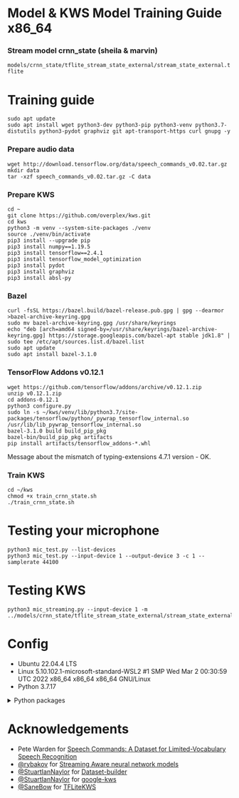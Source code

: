 # Model & KWS Model Training Guide x86_64

### Stream model crnn_state (sheila & marvin)

`models/crnn_state/tflite_stream_state_external/stream_state_external.tflite`

# Training guide

```
sudo apt update
sudo apt install wget python3-dev python3-pip python3-venv python3.7-distutils python3-pydot graphviz git apt-transport-https curl gnupg -y
```

### Prepare audio data

```
wget http://download.tensorflow.org/data/speech_commands_v0.02.tar.gz
mkdir data
tar -xzf speech_commands_v0.02.tar.gz -C data
```

### Prepare KWS

```
cd ~
git clone https://github.com/overplex/kws.git
cd kws
python3 -m venv --system-site-packages ./venv
source ./venv/bin/activate
pip3 install --upgrade pip
pip3 install numpy==1.19.5
pip3 install tensorflow==2.4.1
pip3 install tensorflow_model_optimization
pip3 install pydot
pip3 install graphviz
pip3 install absl-py
```

### Bazel

```
curl -fsSL https://bazel.build/bazel-release.pub.gpg | gpg --dearmor >bazel-archive-keyring.gpg
sudo mv bazel-archive-keyring.gpg /usr/share/keyrings
echo "deb [arch=amd64 signed-by=/usr/share/keyrings/bazel-archive-keyring.gpg] https://storage.googleapis.com/bazel-apt stable jdk1.8" | sudo tee /etc/apt/sources.list.d/bazel.list
sudo apt update
sudo apt install bazel-3.1.0
```

### TensorFlow Addons v0.12.1

```
wget https://github.com/tensorflow/addons/archive/v0.12.1.zip
unzip v0.12.1.zip
cd addons-0.12.1
python3 configure.py
sudo ln -s ~/kws/venv/lib/python3.7/site-packages/tensorflow/python/_pywrap_tensorflow_internal.so /usr/lib/lib_pywrap_tensorflow_internal.so
bazel-3.1.0 build build_pip_pkg
bazel-bin/build_pip_pkg artifacts
pip install artifacts/tensorflow_addons-*.whl
```

Message about the mismatch of typing-extensions 4.7.1 version - OK.

### Train KWS

```
cd ~/kws
chmod +x train_crnn_state.sh
./train_crnn_state.sh
```

# Testing your microphone

```
python3 mic_test.py --list-devices
python3 mic_test.py --input-device 1 --output-device 3 -c 1 --samplerate 44100
```

# Testing KWS

```
python3 mic_streaming.py --input-device 1 -m ../models/crnn_state/tflite_stream_state_external/stream_state_external.tflite
```

# Config

- Ubuntu 22.04.4 LTS
- Linux 5.10.102.1-microsoft-standard-WSL2 #1 SMP Wed Mar 2 00:30:59 UTC 2022 x86_64 x86_64 x86_64 GNU/Linux
- Python 3.7.17
<details>
  <summary>
    Python packages
  </summary>

```
blinker==1.4
cryptography==3.4.8
dbus-python==1.2.18
distro==1.7.0
distro-info==1.1+ubuntu0.2
graphviz==0.20.1
jeepney==0.7.1
launchpadlib==1.10.16
  - httplib2 [required: Any, installed: 0.20.2]
    - pyparsing [required: >=2.4.2,<4,!=3.0.3,!=3.0.2,!=3.0.1,!=3.0.0, installed: 2.4.7]
  - importlib-metadata [required: Any, installed: 4.6.4]
    - typing-extensions [required: >=3.6.4, installed: 4.7.1]
  - keyring [required: Any, installed: 23.5.0]
  - lazr.restfulclient [required: >=0.9.19, installed: 0.14.4]
    - httplib2 [required: >=0.7.7, installed: 0.20.2]
      - pyparsing [required: >=2.4.2,<4,!=3.0.3,!=3.0.2,!=3.0.1,!=3.0.0, installed: 2.4.7]
    - importlib-metadata [required: Any, installed: 4.6.4]
      - typing-extensions [required: >=3.6.4, installed: 4.7.1]
  - lazr.uri [required: Any, installed: 1.0.6]
  - six [required: Any, installed: 1.15.0]
more-itertools==8.10.0
pip==24.0
pipdeptree==2.9.6
pydot==1.4.2
PyGObject==3.42.1
  - pycairo [required: >=1.16.0, installed: ?]
PyJWT==2.3.0
python-apt==2.4.0+ubuntu3
SecretStorage==3.3.1
tensorflow==2.4.1
  - absl-py [required: ~=0.10, installed: 0.15.0]
    - six [required: Any, installed: 1.15.0]
  - astunparse [required: ~=1.6.3, installed: 1.6.3]
    - six [required: >=1.6.1,<2.0, installed: 1.15.0]
    - wheel [required: >=0.23.0,<1.0, installed: 0.37.1]
  - flatbuffers [required: ~=1.12.0, installed: 1.12]
  - gast [required: ==0.3.3, installed: 0.3.3]
  - google-pasta [required: ~=0.2, installed: 0.2.0]
    - six [required: Any, installed: 1.15.0]
  - grpcio [required: ~=1.32.0, installed: 1.32.0]
    - six [required: >=1.5.2, installed: 1.15.0]
  - h5py [required: ~=2.10.0, installed: 2.10.0]
    - numpy [required: >=1.7, installed: 1.19.5]
    - six [required: Any, installed: 1.15.0]
  - Keras-Preprocessing [required: ~=1.1.2, installed: 1.1.2]
    - numpy [required: >=1.9.1, installed: 1.19.5]
    - six [required: >=1.9.0, installed: 1.15.0]
  - numpy [required: ~=1.19.2, installed: 1.19.5]
  - opt-einsum [required: ~=3.3.0, installed: 3.3.0]
    - numpy [required: >=1.7, installed: 1.19.5]
  - protobuf [required: >=3.9.2, installed: 3.20.3]
  - six [required: ~=1.15.0, installed: 1.15.0]
  - tensorboard [required: ~=2.4, installed: 2.11.2]
    - absl-py [required: >=0.4, installed: 0.15.0]
      - six [required: Any, installed: 1.15.0]
    - google-auth [required: >=1.6.3,<3, installed: 2.30.0]
      - cachetools [required: >=2.0.0,<6.0, installed: 5.3.3]
      - pyasn1-modules [required: >=0.2.1, installed: 0.3.0]
        - pyasn1 [required: >=0.4.6,<0.6.0, installed: 0.5.1]
      - rsa [required: >=3.1.4,<5, installed: 4.9]
        - pyasn1 [required: >=0.1.3, installed: 0.5.1]
    - google-auth-oauthlib [required: >=0.4.1,<0.5, installed: 0.4.6]
      - google-auth [required: >=1.0.0, installed: 2.30.0]
        - cachetools [required: >=2.0.0,<6.0, installed: 5.3.3]
        - pyasn1-modules [required: >=0.2.1, installed: 0.3.0]
          - pyasn1 [required: >=0.4.6,<0.6.0, installed: 0.5.1]
        - rsa [required: >=3.1.4,<5, installed: 4.9]
          - pyasn1 [required: >=0.1.3, installed: 0.5.1]
      - requests-oauthlib [required: >=0.7.0, installed: 2.0.0]
        - oauthlib [required: >=3.0.0, installed: 3.2.0]
        - requests [required: >=2.0.0, installed: 2.31.0]
          - certifi [required: >=2017.4.17, installed: 2024.6.2]
          - charset-normalizer [required: >=2,<4, installed: 3.3.2]
          - idna [required: >=2.5,<4, installed: 3.7]
          - urllib3 [required: >=1.21.1,<3, installed: 2.0.7]
    - grpcio [required: >=1.24.3, installed: 1.32.0]
      - six [required: >=1.5.2, installed: 1.15.0]
    - Markdown [required: >=2.6.8, installed: 3.4.4]
      - importlib-metadata [required: >=4.4, installed: 4.6.4]
        - typing-extensions [required: >=3.6.4, installed: 4.7.1]
    - numpy [required: >=1.12.0, installed: 1.19.5]
    - protobuf [required: >=3.9.2,<4, installed: 3.20.3]
    - requests [required: >=2.21.0,<3, installed: 2.31.0]
      - certifi [required: >=2017.4.17, installed: 2024.6.2]
      - charset-normalizer [required: >=2,<4, installed: 3.3.2]
      - idna [required: >=2.5,<4, installed: 3.7]
      - urllib3 [required: >=1.21.1,<3, installed: 2.0.7]
    - setuptools [required: >=41.0.0, installed: 59.6.0]
    - tensorboard-data-server [required: >=0.6.0,<0.7.0, installed: 0.6.1]
    - tensorboard-plugin-wit [required: >=1.6.0, installed: 1.8.1]
    - Werkzeug [required: >=1.0.1, installed: 2.2.3]
      - MarkupSafe [required: >=2.1.1, installed: 2.1.5]
    - wheel [required: >=0.26, installed: 0.37.1]
  - tensorflow-estimator [required: >=2.4.0,<2.5.0, installed: 2.4.0]
  - termcolor [required: ~=1.1.0, installed: 1.1.0]
  - typing-extensions [required: ~=3.7.4, installed: 4.7.1]
  - wheel [required: ~=0.35, installed: 0.37.1]
  - wrapt [required: ~=1.12.1, installed: 1.12.1]
tensorflow-addons==0.12.1
  - typeguard [required: >=2.7, installed: 4.1.2]
    - importlib-metadata [required: >=3.6, installed: 4.6.4]
      - typing-extensions [required: >=3.6.4, installed: 4.7.1]
    - typing-extensions [required: >=4.7.0, installed: 4.7.1]
tensorflow-model-optimization==0.7.3
  - dm-tree [required: ~=0.1.1, installed: 0.1.8]
  - numpy [required: ~=1.14, installed: 1.19.5]
  - six [required: ~=1.10, installed: 1.15.0]
unattended-upgrades==0.1
wadllib==1.3.6
  - importlib-metadata [required: Any, installed: 4.6.4]
    - typing-extensions [required: >=3.6.4, installed: 4.7.1]
zipp==1.0.0
```
</details>

# Acknowledgements

- Pete Warden for [Speech Commands: A Dataset for Limited-Vocabulary Speech Recognition](https://arxiv.org/abs/1804.03209)
- [@rybakov](https://github.com/rybakov) for [Streaming Aware neural network models](https://github.com/google-research/google-research/tree/master/kws_streaming)
- [@StuartIanNaylor](https://github.com/StuartIanNaylor) for [Dataset-builder](https://github.com/StuartIanNaylor/Dataset-builder)
- [@StuartIanNaylor](https://github.com/StuartIanNaylor) for [google-kws](https://github.com/StuartIanNaylor/g-kws)
- [@SaneBow](https://github.com/SaneBow) for [TFLiteKWS](https://github.com/SaneBow/tflite-kws/)